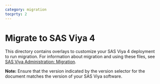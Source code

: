 ```yaml
---
category: migration
tocprty: 2
---
```


# Migrate to SAS Viya 4

This directory contains overlays to customize your SAS Viya 4 deployment to run
migration. For information about migration and using these files, see [SAS Viya Administration: Migration](https://documentation.sas.com/?cdcId=sasadmincdc&cdcVersion=default&docsetId=calmigration&docsetTarget=titlepage.htm).

**Note:** Ensure that the version indicated by the version selector for the
document matches the version of your SAS Viya software.